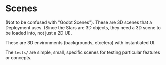 
# Scenes

(Not to be confused with "Godot Scenes").
These are 3D scenes that a Deployment uses.
(Since the Stars are 3D objects, they need a 3D scene to be loaded into, not just a 2D UI).

These are 3D environments (backgrounds, etcetera) with instantiated UI.

The `tests/` are simple, small, specific scenes for testing particular features or concepts.

